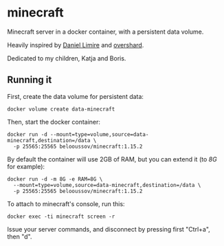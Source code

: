 # minecraft

Minecraft server in a docker container, with a persistent data volume.

Heavily inspired by [Daniel Limire](https://lemire.me/blog/2016/04/02/setting-up-a-robust-minecraft-server-on-a-raspberry-pi/)
and [overshard](https://github.com/overshard/docker-minecraft).

Dedicated to my children, Katja and Boris.

## Running it

First, create the data volume for persistent data:

```
docker volume create data-minecraft
```

Then, start the docker container:

```
docker run -d --mount=type=volume,source=data-minecraft,destination=/data \
  -p 25565:25565 belooussov/minecraft:1.15.2
```

By default the container will use 2GB of RAM,
but you can extend it (to *8G* for example):

```
docker run -d -m 8G -e RAM=8G \
  --mount=type=volume,source=data-minecraft,destination=/data \
  -p 25565:25565 belooussov/minecraft:1.15.2
```

To attach to minecraft's console, run this:

```
docker exec -ti minecraft screen -r
```

Issue your server commands, and disconnect by pressing first "Ctrl+a", then "d".
